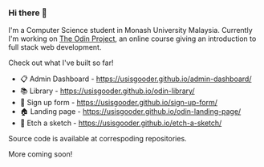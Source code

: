 ### Hi there 👋
I'm a Computer Science student in Monash University Malaysia.
Currently I'm working on [The Odin Project](https://www.theodinproject.com/), an online course giving an introduction to full stack web development.

Check out what I've built so far!
- 📋 Admin Dashboard - https://usisgooder.github.io/admin-dashboard/
- 📚 Library - https://usisgooder.github.io/odin-library/
- 📜 Sign up form - https://usisgooder.github.io/sign-up-form/
- 🏠 Landing page - https://usisgooder.github.io/odin-landing-page/
- 🎨 Etch a sketch - https://usisgooder.github.io/etch-a-sketch/

Source code is available at correspoding repositories.

More coming soon!

<!--
**usisgooder/usisgooder** is a ✨ _special_ ✨ repository because its `README.md` (this file) appears on your GitHub profile.

Here are some ideas to get you started:

- 🔭 I’m currently working on ...
- 🌱 I’m currently learning ...
- 👯 I’m looking to collaborate on ...
- 🤔 I’m looking for help with ...
- 💬 Ask me about ...
- 📫 How to reach me: ...
- 😄 Pronouns: ...
- ⚡ Fun fact: ...
-->
